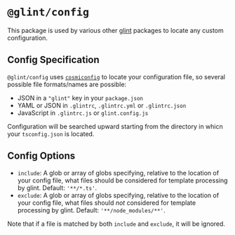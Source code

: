 # `@glint/config`

This package is used by various other [glint] packages to locate any custom configuration.

[glint]: https://github.com/typed-ember/glint

## Config Specification

`@glint/config` uses [`cosmiconfig`] to locate your configuration file, so several possible file formats/names are possible:

- JSON in a `"glint"` key in your `package.json`
- YAML or JSON in `.glintrc`, `.glintrc.yml` or `.glintrc.json`
- JavaScript in `.glintrc.js` or `glint.config.js`

[`cosmiconfig`]: https://github.com/davidtheclark/cosmiconfig

Configuration will be searched upward starting from the directory in whicn your `tsconfig.json` is located.

## Config Options

- `include`: A glob or array of globs specifying, relative to the location of your config file, what files should be considered for template processing by glint. Default: `'**/*.ts'`.
- `exclude`: A glob or array of globs specifying, relative to the location of your config file, what files should _not_ considered for template processing by glint. Default: `'**/node_modules/**'`.

Note that if a file is matched by both `include` and `exclude`, it will be ignored.

